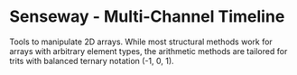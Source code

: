 # Senseway - Multi-Channel Timeline

Tools to manipulate 2D arrays. While most structural methods work for arrays with arbitrary element types, the arithmetic methods are tailored for trits with balanced ternary notation (-1, 0, 1).
